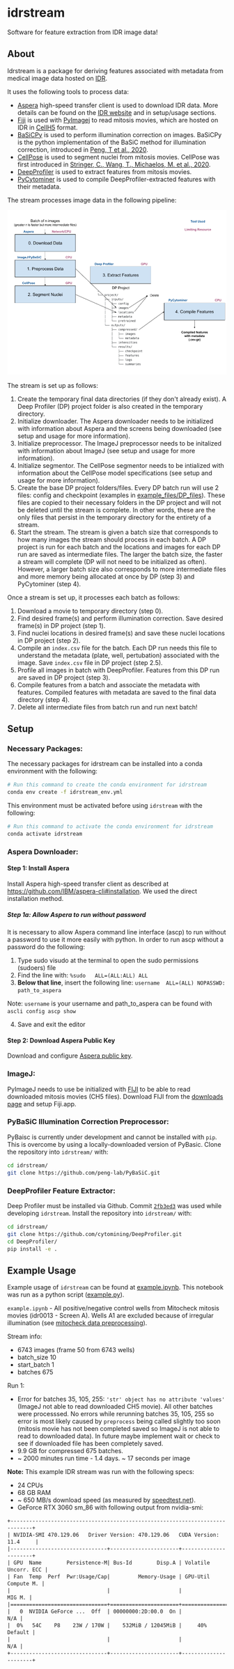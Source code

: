 # idrstream

Software for feature extraction from IDR image data!

## About

Idrstream is a package for deriving features associated with metadata from medical image data hosted on [IDR](https://idr.openmicroscopy.org/).

It uses the following tools to process data:

- [Aspera](https://www.ibm.com/products/aspera) high-speed transfer client is used to download IDR data.
More details can be found on the [IDR website](https://idr.openmicroscopy.org/about/download.html) and in setup/usage sections.
- [Fiji](https://imagej.net/software/fiji/) is used with [PyImagej](https://github.com/imagej/pyimagej) to read mitosis movies, which are hosted on IDR in [CellH5](https://github.com/CellH5/cellh5) format.
- [BaSiCPy](https://github.com/peng-lab/BaSiCPy) is used to perform illumination correction on images.
BaSiCPy is the python implementation of the BaSiC method for illumination correction, introduced in [Peng, T et al., 2020](https://doi.org/10.1007/978-3-030-59722-1_17).
- [CellPose](https://github.com/mouseland/cellpose) is used to segment nuclei from mitosis movies.
CellPose was first introduced in [Stringer, C., Wang, T., Michaelos, M. et al., 2020](https://doi.org/10.1038/s41592-020-01018-x).
- [DeepProfiler](https://github.com/cytomining/DeepProfiler) is used to extract features from mitosis movies. 
- [PyCytominer](https://github.com/cytomining/pycytominer) is used to compile DeepProfiler-extracted features with their metadata. 

The stream processes image data in the following pipeline:

![Stream Design](images/Stream_Design.png "Stream Design")

The stream is set up as follows:

1) Create the temporary final data directories (if they don't already exist).
A Deep Profiler (DP) project folder is also created in the temporary directory.
2) Initialize downloader.
The Aspera downloader needs to be initialized with information about Aspera and the screens being downloaded (see setup and usage for more information).
3) Initialize preprocessor.
The ImageJ preprocessor needs to be initalized with information about ImageJ (see setup and usage for more information).
4) Initialize segmentor.
The CellPose segmentor needs to be intialized with information about the CellPose model specifications (see setup and usage for more information).
5) Create the base DP project folders/files.
Every DP batch run will use 2 files: config and checkpoint (examples in [example_files/DP_files](example_files/DP_files)).
These files are copied to their necessary folders in the DP project and will not be deleted until the stream is complete.
In other words, these are the only files that persist in the temporary directory for the entirety of a stream.
6) Start the stream.
The stream is given a batch size that corresponds to how many images the stream should process in each batch.
A DP project is run for each batch and the locations and images for each DP run are saved as intermediate files.
The larger the batch size, the faster a stream will complete (DP will not need to be initialized as often).
However, a larger batch size also corresponds to more intermediate files and more memory being allocated at once by DP (step 3) and PyCytominer (step 4).

Once a stream is set up, it processes each batch as follows:
1) Download a movie to temporary directory (step 0).
2) Find desired frame(s) and perform illumination correction.
Save desired frame(s) in DP project (step 1).
3) Find nuclei locations in desired frame(s) and save these nuclei locations in DP project (step 2).
4) Compile an `index.csv` file for the batch.
Each DP run needs this file to understand the metadata (plate, well, pertubation) associated with the image.
Save `index.csv` file in DP project (step 2.5).
5) Profile all images in batch with DeepProfiler.
Features from this DP run are saved in DP project (step 3).
6) Compile features from a batch and associate the metadata with features.
Compiled features with metadata are saved to the final data directory (step 4).
7) Delete all intermediate files from batch run and run next batch!

## Setup

### Necessary Packages:

The necessary packages for idrstream can be installed into a conda environment with the following:
```sh
# Run this command to create the conda environment for idrstream
conda env create -f idrstream_env.yml
```

This environment must be activated before using `idrstream` with the following:
```sh
# Run this command to activate the conda environment for idrstream
conda activate idrstream
```

### Aspera Downloader:

#### Step 1: Install Aspera

Install Aspera high-speed transfer client as described at https://github.com/IBM/aspera-cli#installation.
We used the direct installation method.

##### Step 1a: Allow Aspera to run without password

It is necessary to allow Aspera command line interface (ascp) to run without a password to use it more easily with python.
In order to run ascp without a password do the following:
1) Type sudo visudo at the terminal to open the sudo permissions (sudoers) file
2) Find the line with: `%sudo   ALL=(ALL:ALL) ALL`
3) **Below that line**, insert the following line: `username  ALL=(ALL) NOPASSWD: path_to_aspera`

  Note: `username` is your username and path_to_aspera can be found with `ascli config ascp show`
  
4) Save and exit the editor

#### Step 2: Download Aspera Public Key

Download and configure [Aspera public key](https://idr.openmicroscopy.org/about/img/aspera/asperaweb_id_dsa.openssh).

### ImageJ:

PyImageJ needs to use be initialized with [FIJI](https://imagej.net/software/fiji/) to be able to read downloaded mitosis movies (CH5 files).
Download FIJI from the [downloads page](https://imagej.net/software/fiji/downloads) and setup Fiji.app.

### PyBaSiC Illumination Correction Preprocessor:

PyBaisc is currently under development and cannot be installed with `pip`.
This is overcome by using a locally-downloaded version of PyBasic.
Clone the repository into `idrstream/` with:

```sh
cd idrstream/
git clone https://github.com/peng-lab/PyBaSiC.git
```

### DeepProfiler Feature Extractor:

Deep Profiler must be installed via Github.
Commit [`2fb3ed3`](https://github.com/cytomining/DeepProfiler/commit/2fb3ed3027cded6676b7e409687322ef67491ec7) was used while developing `idrstream`.
Install the repository into `idrstream/` with:
```sh
cd idrstream/
git clone https://github.com/cytomining/DeepProfiler.git
cd DeepProfiler/
pip install -e .
```

## Example Usage

Example usage of `idrstream` can be found at [example.ipynb](example.ipynb).
This notebook was run as a python script ([example.py](example.py)).

`example.ipynb` - All positive/negative control wells from Mitocheck mitosis movies (idr0013 - Screen A).
Wells A1 are excluded because of irregular illumination (see [mitocheck data preprocessing](https://github.com/WayScience/mitocheck_data/tree/main/1.preprocess_data)).

Stream info:
- 6743 images (frame 50 from 6743 wells)
- batch_size 10
- start_batch 1
- batches 675

Run 1:
- Error for batches 35, 105, 255: `'str' object has no attribute 'values'` (ImageJ not able to read downloaded CH5 movie).
All other batches were processsed.
No errors while rerunning batches 35, 105, 255 so error is most likely caused by `preprocess` being called slightly too soon (mitosis movie has not been completed saved so ImageJ is not able to read to downloaded data).
In future maybe implement wait or check to see if downloaded file has been completely saved.
- 9.9 GB for compressed 675 batches.
- ~ 2000 minutes run time - 1.4 days.
~ 17 seconds per image

**Note:** This example IDR stream was run with the following specs:

- 24 CPUs
- 68 GB RAM
- ~ 650 MB/s download speed (as measured by [speedtest.net](https://www.speedtest.net/)).
- GeForce RTX 3060 sm_86 with following output from nvidia-smi:
```
+-----------------------------------------------------------------------------+
| NVIDIA-SMI 470.129.06   Driver Version: 470.129.06   CUDA Version: 11.4     |
|-------------------------------+----------------------+----------------------+
| GPU  Name        Persistence-M| Bus-Id        Disp.A | Volatile Uncorr. ECC |
| Fan  Temp  Perf  Pwr:Usage/Cap|         Memory-Usage | GPU-Util  Compute M. |
|                               |                      |               MIG M. |
|===============================+======================+======================|
|   0  NVIDIA GeForce ...  Off  | 00000000:2D:00.0  On |                  N/A |
|  0%   54C    P8    23W / 170W |    532MiB / 12045MiB |     40%      Default |
|                               |                      |                  N/A |
+-------------------------------+----------------------+----------------------+
```